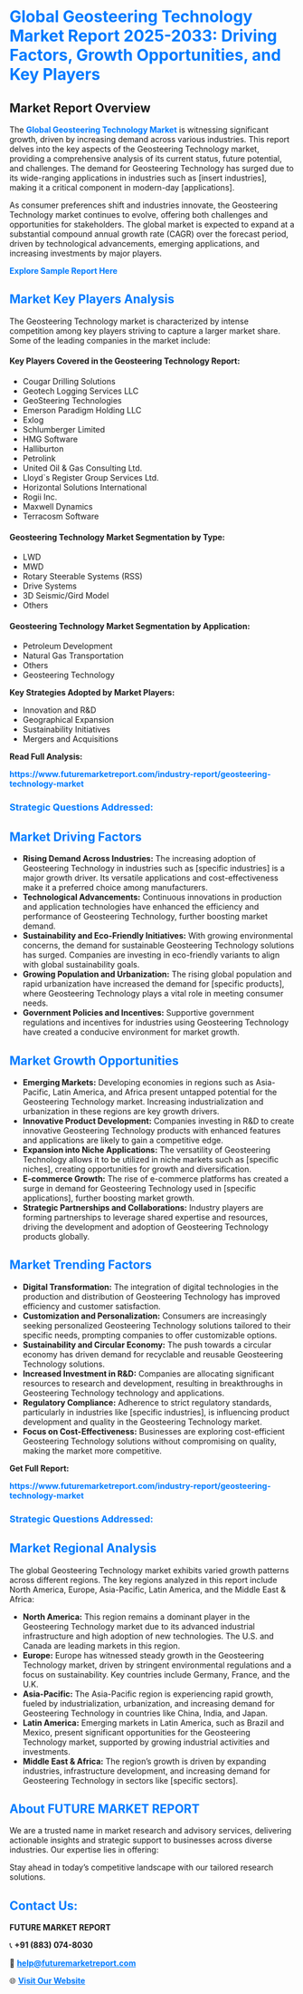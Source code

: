 <h1 style="color: #007BFF;">Global Geosteering Technology Market Report 2025-2033: Driving Factors, Growth Opportunities, and Key Players</h1>

<section id="overview">
<h2>Market Report Overview</h2>
<p>The <a href="https://www.futuremarketreport.com/industry-report/geosteering-technology-market" style="color: #007BFF; text-decoration: none;"><strong>Global Geosteering Technology Market</strong></a> is witnessing significant growth, driven by increasing demand across various industries. This report delves into the key aspects of the Geosteering Technology market, providing a comprehensive analysis of its current status, future potential, and challenges. The demand for Geosteering Technology has surged due to its wide-ranging applications in industries such as [insert industries], making it a critical component in modern-day [applications].</p>
<p>As consumer preferences shift and industries innovate, the Geosteering Technology market continues to evolve, offering both challenges and opportunities for stakeholders. The global market is expected to expand at a substantial compound annual growth rate (CAGR) over the forecast period, driven by technological advancements, emerging applications, and increasing investments by major players.</p>
</section>

<section id="overview">
<p><a href="https://www.futuremarketreport.com/request-sample/reportId=113313" style="color: #007BFF; text-decoration: none;"><strong>Explore Sample Report Here</strong></a></p>
</section>

<section id="key-players">
<h2 style="color: #007BFF;">Market Key Players Analysis</h2>
<p>The Geosteering Technology market is characterized by intense competition among key players striving to capture a larger market share. Some of the leading companies in the market include:</p>
<h4>Key Players Covered in the Geosteering Technology Report:</h4>
<ul><li>Cougar Drilling Solutions</li><li>Geotech Logging Services LLC</li><li>GeoSteering Technologies</li><li>Emerson Paradigm Holding LLC</li><li>Exlog</li><li>Schlumberger Limited</li><li>HMG Software</li><li>Halliburton</li><li>Petrolink</li><li>United Oil &amp; Gas Consulting Ltd.</li><li>Lloyd`s Register Group Services Ltd.</li><li>Horizontal Solutions International</li><li>Rogii Inc.</li><li>Maxwell Dynamics</li><li>Terracosm Software</li></ul>
<h4>Geosteering Technology Market Segmentation by Type:</h4>
<ul><li>LWD</li><li>MWD</li><li>Rotary Steerable Systems (RSS)</li><li>Drive Systems</li><li>3D Seismic/Gird Model</li><li>Others</li></ul>

<h4>Geosteering Technology Market Segmentation by Application:</h4>
<ul><li>Petroleum Development</li><li>Natural Gas Transportation</li><li>Others</li><li>Geosteering Technology</li></ul>
<p><strong>Key Strategies Adopted by Market Players:</strong></p>
<ul>
<li>Innovation and R&D</li>
<li>Geographical Expansion</li>
<li>Sustainability Initiatives</li>
<li>Mergers and Acquisitions</li>
</ul>
</section>

<section>
<p><strong>Read Full Analysis: </strong></p><a href="https://www.futuremarketreport.com/industry-report/geosteering-technology-market" style="color: #007BFF; text-decoration: none;"><strong>https://www.futuremarketreport.com/industry-report/geosteering-technology-market</strong></a>
<h3 style="color: #007BFF;">Strategic Questions Addressed:</h3>
</section>

<section id="driving-factors">
<h2 style="color: #007BFF;">Market Driving Factors</h2>
<ul>
<li><strong>Rising Demand Across Industries:</strong> The increasing adoption of Geosteering Technology in industries such as [specific industries] is a major growth driver. Its versatile applications and cost-effectiveness make it a preferred choice among manufacturers.</li>
<li><strong>Technological Advancements:</strong> Continuous innovations in production and application technologies have enhanced the efficiency and performance of Geosteering Technology, further boosting market demand.</li>
<li><strong>Sustainability and Eco-Friendly Initiatives:</strong> With growing environmental concerns, the demand for sustainable Geosteering Technology solutions has surged. Companies are investing in eco-friendly variants to align with global sustainability goals.</li>
<li><strong>Growing Population and Urbanization:</strong> The rising global population and rapid urbanization have increased the demand for [specific products], where Geosteering Technology plays a vital role in meeting consumer needs.</li>
<li><strong>Government Policies and Incentives:</strong> Supportive government regulations and incentives for industries using Geosteering Technology have created a conducive environment for market growth.</li>
</ul>
</section>

<section id="growth-opportunities">
<h2 style="color: #007BFF;">Market Growth Opportunities</h2>
<ul>
<li><strong>Emerging Markets:</strong> Developing economies in regions such as Asia-Pacific, Latin America, and Africa present untapped potential for the Geosteering Technology market. Increasing industrialization and urbanization in these regions are key growth drivers.</li>
<li><strong>Innovative Product Development:</strong> Companies investing in R&D to create innovative Geosteering Technology products with enhanced features and applications are likely to gain a competitive edge.</li>
<li><strong>Expansion into Niche Applications:</strong> The versatility of Geosteering Technology allows it to be utilized in niche markets such as [specific niches], creating opportunities for growth and diversification.</li>
<li><strong>E-commerce Growth:</strong> The rise of e-commerce platforms has created a surge in demand for Geosteering Technology used in [specific applications], further boosting market growth.</li>
<li><strong>Strategic Partnerships and Collaborations:</strong> Industry players are forming partnerships to leverage shared expertise and resources, driving the development and adoption of Geosteering Technology products globally.</li>
</ul>
</section>

<section id="trending-factors">
<h2 style="color: #007BFF;">Market Trending Factors</h2>
<ul>
<li><strong>Digital Transformation:</strong> The integration of digital technologies in the production and distribution of Geosteering Technology has improved efficiency and customer satisfaction.</li>
<li><strong>Customization and Personalization:</strong> Consumers are increasingly seeking personalized Geosteering Technology solutions tailored to their specific needs, prompting companies to offer customizable options.</li>
<li><strong>Sustainability and Circular Economy:</strong> The push towards a circular economy has driven demand for recyclable and reusable Geosteering Technology solutions.</li>
<li><strong>Increased Investment in R&D:</strong> Companies are allocating significant resources to research and development, resulting in breakthroughs in Geosteering Technology technology and applications.</li>
<li><strong>Regulatory Compliance:</strong> Adherence to strict regulatory standards, particularly in industries like [specific industries], is influencing product development and quality in the Geosteering Technology market.</li>
<li><strong>Focus on Cost-Effectiveness:</strong> Businesses are exploring cost-efficient Geosteering Technology solutions without compromising on quality, making the market more competitive.</li>
</ul>
</section>

<section>
<p><strong>Get Full Report: </strong></p><a href="https://www.futuremarketreport.com/industry-report/geosteering-technology-market" style="color: #007BFF; text-decoration: none;"><strong>https://www.futuremarketreport.com/industry-report/geosteering-technology-market</strong></a>
<h3 style="color: #007BFF;">Strategic Questions Addressed:</h3>
</section>


<section id="regional-analysis">
<h2 style="color: #007BFF;">Market Regional Analysis</h2>
<p>The global Geosteering Technology market exhibits varied growth patterns across different regions. The key regions analyzed in this report include North America, Europe, Asia-Pacific, Latin America, and the Middle East & Africa:</p>
<ul>
<li><strong>North America:</strong> This region remains a dominant player in the Geosteering Technology market due to its advanced industrial infrastructure and high adoption of new technologies. The U.S. and Canada are leading markets in this region.</li>
<li><strong>Europe:</strong> Europe has witnessed steady growth in the Geosteering Technology market, driven by stringent environmental regulations and a focus on sustainability. Key countries include Germany, France, and the U.K.</li>
<li><strong>Asia-Pacific:</strong> The Asia-Pacific region is experiencing rapid growth, fueled by industrialization, urbanization, and increasing demand for Geosteering Technology in countries like China, India, and Japan.</li>
<li><strong>Latin America:</strong> Emerging markets in Latin America, such as Brazil and Mexico, present significant opportunities for the Geosteering Technology market, supported by growing industrial activities and investments.</li>
<li><strong>Middle East & Africa:</strong> The region’s growth is driven by expanding industries, infrastructure development, and increasing demand for Geosteering Technology in sectors like [specific sectors].</li>
</ul>
</section>

<footer>
<h2 style="color: #007BFF;">About FUTURE MARKET REPORT</h2>
<p>We are a trusted name in market research and advisory services, delivering actionable insights and strategic support to businesses across diverse industries. Our expertise lies in offering:</p>

<p>Stay ahead in today’s competitive landscape with our tailored research solutions.</p>

<h2 style="color: #007BFF;">Contact Us:</h2>
<p><strong>FUTURE MARKET REPORT</strong></p>
<p>📞 <strong>+91 (883) 074-8030</strong></p>
<p>📧 <strong><a href="mailto:help@futuremarketreport.com" style="color: #007BFF;">help@futuremarketreport.com</a></strong></p>
<p>🌐 <strong><a href="https://www.futuremarketreport.com/" style="color: #007BFF;">Visit Our Website</a></strong></p>
</footer>